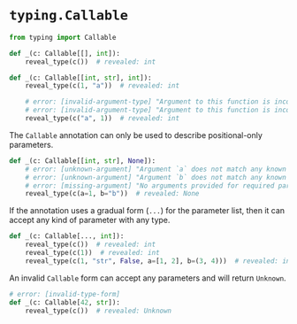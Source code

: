 # `typing.Callable`

```py
from typing import Callable

def _(c: Callable[[], int]):
    reveal_type(c())  # revealed: int

def _(c: Callable[[int, str], int]):
    reveal_type(c(1, "a"))  # revealed: int

    # error: [invalid-argument-type] "Argument to this function is incorrect: Expected `int`, found `Literal["a"]`"
    # error: [invalid-argument-type] "Argument to this function is incorrect: Expected `str`, found `Literal[1]`"
    reveal_type(c("a", 1))  # revealed: int
```

The `Callable` annotation can only be used to describe positional-only parameters.

```py
def _(c: Callable[[int, str], None]):
    # error: [unknown-argument] "Argument `a` does not match any known parameter"
    # error: [unknown-argument] "Argument `b` does not match any known parameter"
    # error: [missing-argument] "No arguments provided for required parameters 1, 2"
    reveal_type(c(a=1, b="b"))  # revealed: None
```

If the annotation uses a gradual form (`...`) for the parameter list, then it can accept any kind of
parameter with any type.

```py
def _(c: Callable[..., int]):
    reveal_type(c())  # revealed: int
    reveal_type(c(1))  # revealed: int
    reveal_type(c(1, "str", False, a=[1, 2], b=(3, 4)))  # revealed: int
```

An invalid `Callable` form can accept any parameters and will return `Unknown`.

```py
# error: [invalid-type-form]
def _(c: Callable[42, str]):
    reveal_type(c())  # revealed: Unknown
```

